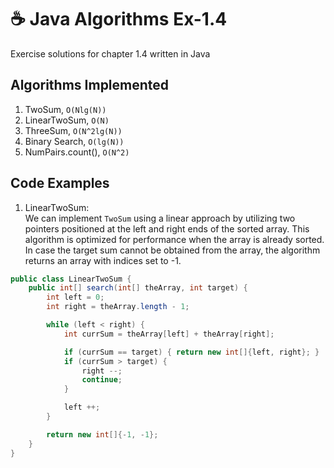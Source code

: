 # ☕ Java Algorithms Ex-1.4
Exercise solutions for chapter 1.4 written in Java

## Algorithms Implemented
1. TwoSum, `O(Nlg(N))`
2. LinearTwoSum, `O(N)`
3. ThreeSum, `O(N^2lg(N))`
4. Binary Search, `O(lg(N))`
5. NumPairs.count(), `O(N^2)`

## Code Examples
1. LinearTwoSum:  
We can implement `TwoSum` using a linear approach by utilizing two pointers positioned at the left and right ends of the sorted array. This algorithm is optimized for performance when the array is already sorted. In case the target sum cannot be obtained from the array, the algorithm returns an array with indices set to -1.
```java
public class LinearTwoSum {
    public int[] search(int[] theArray, int target) {
        int left = 0;
        int right = theArray.length - 1;

        while (left < right) {
            int currSum = theArray[left] + theArray[right];

            if (currSum == target) { return new int[]{left, right}; }
            if (currSum > target) {
                right --;
                continue;
            }

            left ++;
        }

        return new int[]{-1, -1};
    }
}
```
